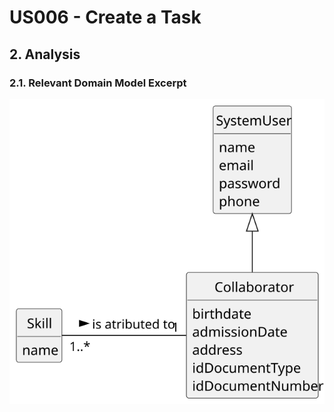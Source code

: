 # US006 - Create a Task 

## 2. Analysis

### 2.1. Relevant Domain Model Excerpt 

![Domain Model](svg/us004-domain-model.svg)
